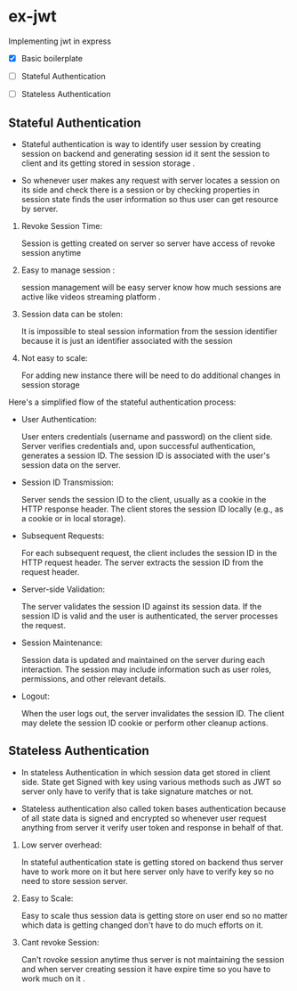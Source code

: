 # ex-jwt
Implementing jwt in express

- [x] Basic boilerplate
- [ ] Stateful Authentication
- [ ] Stateless Authentication


## Stateful Authentication

- Stateful authentication is way to identify user session by creating session on backend and generating session id it sent the session to client and its getting stored in session storage .

- So whenever user makes any request with server locates a session on its side and check there is a session or by checking properties in session state finds the user information so thus user can get resource by server.


1. Revoke Session Time:

    Session is getting created on server so server have access of revoke session anytime

2. Easy to manage session :

    session management will be easy server know how much sessions are active like videos streaming platform .

3. Session data can be stolen:

    It is impossible to steal session information from the session identifier because it is just an identifier associated with the session

4. Not easy to scale:

    For adding new instance there will be need to do additional changes in session storage


  Here's a simplified flow of the stateful authentication process:
   
  - User Authentication:
    
    User enters credentials (username and password) on the client side.
    Server verifies credentials and, upon successful authentication, generates a session ID.
    The session ID is associated with the user's session data on the server.
  
  - Session ID Transmission:
    
    Server sends the session ID to the client, usually as a cookie in the HTTP response header.
    The client stores the session ID locally (e.g., as a cookie or in local storage).
   
  - Subsequent Requests:
    
    For each subsequent request, the client includes the session ID in the HTTP request header.
    The server extracts the session ID from the request header.

  - Server-side Validation:
    
    The server validates the session ID against its session data.
    If the session ID is valid and the user is authenticated, the server processes the request.

  - Session Maintenance:
    
    Session data is updated and maintained on the server during each interaction.
    The session may include information such as user roles, permissions, and other relevant details.

 - Logout:

   When the user logs out, the server invalidates the session ID.
   The client may delete the session ID cookie or perform other cleanup actions.














## Stateless Authentication

- In stateless Authentication in which session data get stored in client side. State get Signed with key using various methods such as JWT so server only have to verify that is take signature matches or not.

- Stateless authentication also called token bases authentication because of all state data is signed and encrypted so whenever user request anything from server it verify user token and response in behalf of that.


1. Low server overhead:

    In stateful authentication state is getting stored on backend thus server have to work more on it but here server only have to verify key so no need to store session server.

2. Easy to Scale:

    Easy to scale thus session data is getting store on user end so no matter which data is getting changed don't have to do much efforts on it.

3. Cant revoke Session:

   Can't rovoke session anytime thus server is not maintaining the session and when server creating session it have expire time so you have to work much on it .
